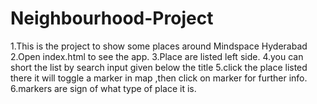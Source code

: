 # Neighbourhood-Project
1.This is the project to show some places around Mindspace Hyderabad
2.Open index.html to see the app.
3.Place are listed left side.
4.you can short the list by search input given below the title
5.click the place listed there it will toggle a marker in map ,then click on marker for further info.
6.markers are sign of what type of place it is.

